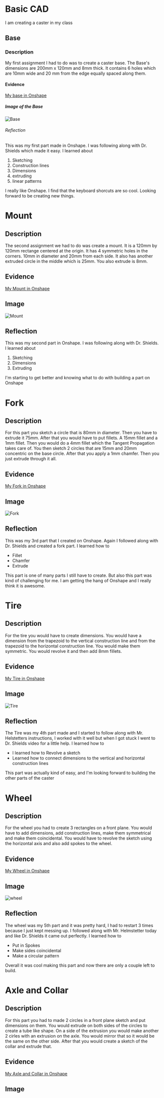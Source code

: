 # Basic CAD
I am creating a caster in my class
## Base
### Description
My first assignment I had to do was to create a caster base. The Base's dimensions are 200mm x 120mm and 8mm thick. It contains 6 holes which are 10mm wide and 20 mm from the edge equally spaced along them.
#### Evidence
[My base in Onshape](https://cvilleschools.onshape.com/documents/efb5fd0ad2c81a838d406cca/w/68ccbf6c7180e6312e6724d4/e/54b7e9e95570922b32e8a39d)
##### Image of the Base
![Base](https://raw.githubusercontent.com/rgabramedhin93/Basic-CAD/main/Screenshot%202020-10-05%20at%205.06.26%20PM.png)
###### Reflection
This was my first part made in Onshape. I was following along with Dr. Shields which made it easy. I learned about
1. Sketching
2. Construction lines
3. Dimensions
4. extruding
5. linear patterns

I really like Onshape. I find that the keyboard shorcuts are so cool. Looking forward to be creating new things.
# Mount
## Description
The second assignment we had to do was create a mount. It is a 120mm by 120mm rectange centered at the origin. It has 4 symmetric holes in the corners. 10mm in diameter and 20mm from each side. It also has another extruded circle in the middle which is 25mm. You also extrude is 8mm.
## Evidence
[My Mount in Onshape](https://cvilleschools.onshape.com/documents/efb5fd0ad2c81a838d406cca/w/68ccbf6c7180e6312e6724d4/e/a0eb90c4e207365fa6456037)
## Image
![Mount](https://raw.githubusercontent.com/rgabramedhin93/Basic-CAD/main/Screenshot%202020-10-05%20at%205.17.05%20PM.png)
## Reflection
This was my second part in Onshape. I was following along with Dr. Shields. I learned about
1. Sketching
2. Dimensions
3. Extruding

I'm starting to get better and knowing what to do with building a part on Onshape
# Fork
## Description
For this part you sketch a circle that is 80mm in diameter. Then you have to extrude it 75mm. After that you would have to put fillets. A 15mm fillet and a 1mm fillet. Then you would do a 4mm fillet which the Tangent Propagation takes care of. You then sketch 2 circles that are 15mm and 20mm concentric on the base circle. After that you apply a 1mm chamfer. Then you just extrude through it all.
## Evidence
[My Fork in Onshape](https://cvilleschools.onshape.com/documents/efb5fd0ad2c81a838d406cca/w/68ccbf6c7180e6312e6724d4/e/e71f3a2ca3f5195d1ea488c2)
## Image
![Fork](https://raw.githubusercontent.com/rgabramedhin93/Basic-CAD/main/Screenshot%202020-10-05%20at%205.22.38%20PM.png)
## Reflection
This was my 3rd part that I created on Onshape. Again I followed along with Dr. Shields and created a fork part. I learned how to
- Fillet
- Chamfer
- Extrude

This part is one of many parts I still have to create. But also this part was kind of challenging for me. I am getting the hang of Onshape and I really think it is awesome.
# Tire
## Description
For the tire you would have to create dimensions. You would have a dimension from the trapezoid to the vertical construction line and from the trapezoid to the horizontal construction line. You would make them symmetric. You would revolve it and then add 8mm fillets.
## Evidence
[My Tire in Onshape](https://cvilleschools.onshape.com/documents/efb5fd0ad2c81a838d406cca/w/68ccbf6c7180e6312e6724d4/e/9c416a24d521ff2cf7171884)
## Image
![Tire](https://raw.githubusercontent.com/rgabramedhin93/Basic-CAD/main/Screenshot%202020-10-05%20at%204.49.55%20PM.png)
## Reflection
The Tire was my 4th part made and I started to follow along with Mr. Helstetters instructions, I worked with it well but when I got stuck I went to Dr. Shields video for a little help. I learned how to
- I learned how to Revolve a sketch
- Learned how to connect dimensions to the vertical and horizontal construction lines

This part was actually kind of easy, and I'm looking forward to building the other parts of the caster
# Wheel
## Description
For the wheel you had to create 3 rectangles on a front plane. You would have to add dimensions, add construction lines, make them symmetrical and make them coincidental. You would have to revolve the sketch using the horizontal axis and also add spokes to the wheel.
## Evidence
[My Wheel in Onshape](https://cvilleschools.onshape.com/documents/efb5fd0ad2c81a838d406cca/w/68ccbf6c7180e6312e6724d4/e/cbf95d443f4e74da8a5d4827)
## Image
![wheel](https://raw.githubusercontent.com/rgabramedhin93/Basic-CAD/main/Screenshot%202020-10-07%20at%205.02.01%20PM.png)
## Reflection
The wheel was my 5th part and it was pretty hard, I had to restart 3 times because I just kept messing up. I followed along with Mr. Helmstetter today and like Dr. Shields it came out perfectly. I learned how to
- Put in Spokes
- Make sides coincidental
- Make a circular pattern

Overall it was cool making this part and now there are only a couple left to build.
# Axle and Collar
## Description
For this part you had to made 2 circles in a front plane sketch and put dimensions on them. You would extrude on both sides of the circles to create a tube like shape. On a side of the extrusion you would make another 2 cirles with an extrusion on the axle. You would mirror that so it would be the same on the other side. After that you would create a sketch of the collar and extrude that.
## Evidence
[My Axle and Collar in Onshape](https://cvilleschools.onshape.com/documents/efb5fd0ad2c81a838d406cca/w/68ccbf6c7180e6312e6724d4/e/fc477908e6751f1cfff8cd98)
## Image



